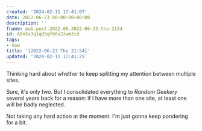 ```yaml
---
created: '2024-02-11 17:41:07'
date: 2022-06-23 00:00:00+00:00
description: ''
fname: pub.post.2022.06.2022-06-23-thu-2154
id: 60n5s3q1qd5qf0dv2zwm3id
tags:
- now
title: '[2022-06-23 Thu 21:54]'
updated: '2024-02-11 17:41:25'
---
```


Thinking hard about whether to keep splitting my attention between multiple sites.

<!--more-->

Sure, it's only two. But I consolidated everything to *Random Geekery* several years back for a reason: if I have more than one site, at least one will be badly neglected.

Not taking any hard action at the moment. I'm just gonna keep pondering for a bit.